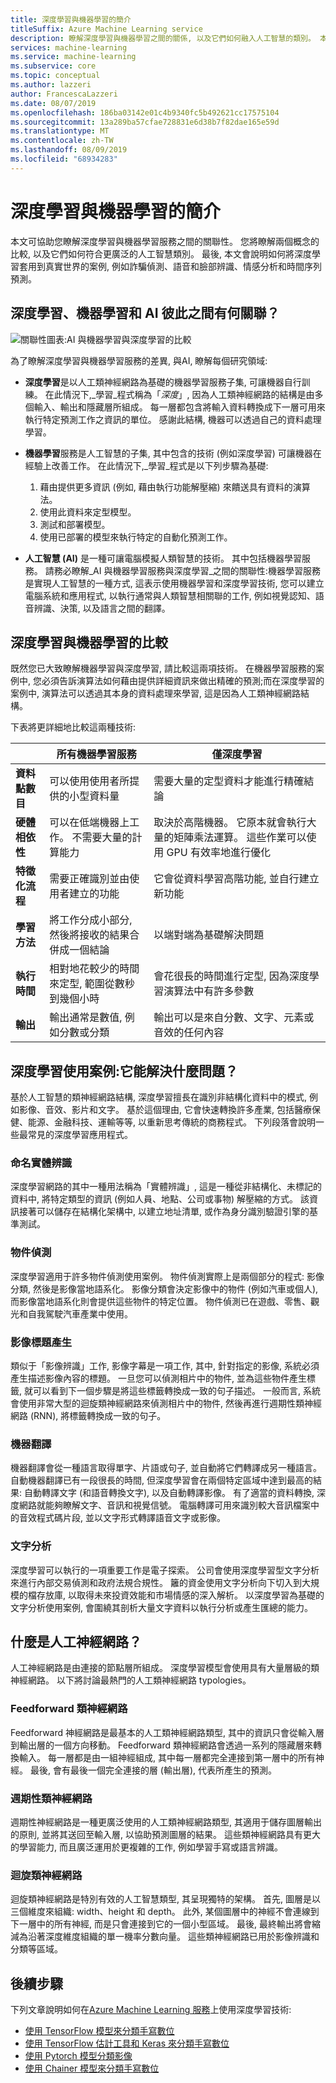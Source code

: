 ```yaml
---
title: 深度學習與機器學習的簡介
titleSuffix: Azure Machine Learning service
description: 瞭解深度學習與機器學習之間的關係, 以及它們如何融入人工智慧的類別。 本文說明深度學習如何解決案例, 例如詐騙偵測、語音和臉部辨識、情感分析, 以及時間序列預測。
services: machine-learning
ms.service: machine-learning
ms.subservice: core
ms.topic: conceptual
ms.author: lazzeri
author: FrancescaLazzeri
ms.date: 08/07/2019
ms.openlocfilehash: 186ba03142e01c4b9340fc5b492621cc17575104
ms.sourcegitcommit: 13a289ba57cfae728831e6d38b7f82dae165e59d
ms.translationtype: MT
ms.contentlocale: zh-TW
ms.lasthandoff: 08/09/2019
ms.locfileid: "68934283"
---
```

# <a name="introduction-to-deep-learning-vs-machine-learning"></a>深度學習與機器學習的簡介

本文可協助您瞭解深度學習與機器學習服務之間的關聯性。 您將瞭解兩個概念的比較, 以及它們如何符合更廣泛的人工智慧類別。 最後, 本文會說明如何將深度學習套用到真實世界的案例, 例如詐騙偵測、語音和臉部辨識、情感分析和時間序列預測。

## <a name="how-do-deep-learning-machine-learning-and-ai-relate-to-one-another"></a>深度學習、機器學習和 AI 彼此之間有何關聯？

![關聯性圖表:AI 與機器學習與深度學習的比較](./media/concept-deep-learning-vs-machine-learning/ai-vs-machine-learning-vs-deep-learning.png)

為了瞭解深度學習與機器學習服務的差異, 與AI, 瞭解每個研究領域:

- **深度學習**是以人工類神經網路為基礎的機器學習服務子集, 可讓機器自行訓練。 在此情況下,_學習_程式稱為「_深度_」, 因為人工類神經網路的結構是由多個輸入、輸出和隱藏層所組成。 每一層都包含將輸入資料轉換成下一層可用來執行特定預測工作之資訊的單位。 感謝此結構, 機器可以透過自己的資料處理學習。

- **機器學習**服務是人工智慧的子集, 其中包含的技術 (例如深度學習) 可讓機器在經驗上改善工作。 在此情況下,_學習_程式是以下列步驟為基礎:

    1. 藉由提供更多資訊 (例如, 藉由執行功能解壓縮) 來饋送具有資料的演算法。
    2. 使用此資料來定型模型。
    3. 測試和部署模型。
    4. 使用已部署的模型來執行特定的自動化預測工作。

- **人工智慧 (AI)** 是一種可讓電腦模擬人類智慧的技術。 其中包括機器學習服務。 請務必瞭解_AI 與機器學習服務與深度學習_之間的關聯性:機器學習服務是實現人工智慧的一種方式, 這表示使用機器學習和深度學習技術, 您可以建立電腦系統和應用程式, 以執行通常與人類智慧相關聯的工作, 例如視覺認知、語音辨識、決策, 以及語言之間的翻譯。

## <a name="comparison-of-deep-learning-vs-machine-learning"></a>深度學習與機器學習的比較

既然您已大致瞭解機器學習與深度學習, 請比較這兩項技術。 在機器學習服務的案例中, 您必須告訴演算法如何藉由提供詳細資訊來做出精確的預測;而在深度學習的案例中, 演算法可以透過其本身的資料處理來學習, 這是因為人工類神經網路結構。

下表將更詳細地比較這兩種技術:

| |所有機器學習服務 |僅深度學習|
|---|---|---|
|  **資料點數目** | 可以使用使用者所提供的小型資料量 | 需要大量的定型資料才能進行精確結論 |
|  **硬體相依性** | 可以在低端機器上工作。 不需要大量的計算能力 | 取決於高階機器。 它原本就會執行大量的矩陣乘法運算。 這些作業可以使用 GPU 有效率地進行優化 |
|  **特徵化流程** | 需要正確識別並由使用者建立的功能 | 它會從資料學習高階功能, 並自行建立新功能 |
|  **學習方法** | 將工作分成小部分, 然後將接收的結果合併成一個結論 | 以端對端為基礎解決問題 |
|  **執行時間** | 相對地花較少的時間來定型, 範圍從數秒到幾個小時 | 會花很長的時間進行定型, 因為深度學習演算法中有許多參數 |
|  **輸出** | 輸出通常是數值, 例如分數或分類 | 輸出可以是來自分數、文字、元素或音效的任何內容 |

## <a name="deep-learning-use-cases-what-problems-does-it-solve"></a>深度學習使用案例:它能解決什麼問題？

基於人工智慧的類神經網路結構, 深度學習擅長在識別非結構化資料中的模式, 例如影像、音效、影片和文字。 基於這個理由, 它會快速轉換許多產業, 包括醫療保健、能源、金融科技、運輸等等, 以重新思考傳統的商務程式。 下列段落會說明一些最常見的深度學習應用程式。

### <a name="named-entity-recognition"></a>命名實體辨識

深度學習網路的其中一種用法稱為「實體辨識」, 這是一種從非結構化、未標記的資料中, 將特定類型的資訊 (例如人員、地點、公司或事物) 解壓縮的方式。 該資訊接著可以儲存在結構化架構中, 以建立地址清單, 或作為身分識別驗證引擎的基準測試。

### <a name="object-detection"></a>物件偵測

深度學習適用于許多物件偵測使用案例。 物件偵測實際上是兩個部分的程式: 影像分類, 然後是影像當地語系化。 影像分類會決定影像中的物件 (例如汽車或個人), 而影像當地語系化則會提供這些物件的特定位置。 物件偵測已在遊戲、零售、觀光和自我駕駛汽車產業中使用。

### <a name="image-caption-generation"></a>影像標題產生

類似于「影像辨識」工作, 影像字幕是一項工作, 其中, 針對指定的影像, 系統必須產生描述影像內容的標題。 一旦您可以偵測相片中的物件, 並為這些物件產生標籤, 就可以看到下一個步驟是將這些標籤轉換成一致的句子描述。 一般而言, 系統會使用非常大型的迴旋類神經網路來偵測相片中的物件, 然後再進行週期性類神經網路 (RNN), 將標籤轉換成一致的句子。

### <a name="machine-translation"></a>機器翻譯

機器翻譯會從一種語言取得單字、片語或句子, 並自動將它們轉譯成另一種語言。 自動機器翻譯已有一段很長的時間, 但深度學習會在兩個特定區域中達到最高的結果: 自動轉譯文字 (和語音轉換文字), 以及自動轉譯影像。 有了適當的資料轉換, 深度網路就能夠瞭解文字、音訊和視覺信號。 電腦轉譯可用來識別較大音訊檔案中的音效程式碼片段, 並以文字形式轉譯語音文字或影像。

### <a name="text-analytics"></a>文字分析

深度學習可以執行的一項重要工作是電子探索。 公司會使用深度學習型文字分析來進行內部交易偵測和政府法規合規性。 籬的資金使用文字分析向下切入到大規模的檔存放庫, 以取得未來投資效能和市場情感的深入解析。 以深度學習為基礎的文字分析使用案例, 會圍繞其剖析大量文字資料以執行分析或產生匯總的能力。

## <a name="what-are-artificial-neural-networks"></a>什麼是人工神經網路？

人工神經網路是由連接的節點層所組成。 深度學習模型會使用具有大量層級的類神經網路。 以下將討論最熱門的人工類神經網路 typologies。

### <a name="feedforward-neural-network"></a>Feedforward 類神經網路

Feedforward 神經網路是最基本的人工類神經網路類型, 其中的資訊只會從輸入層到輸出層的一個方向移動。 Feedforward 類神經網路會透過一系列的隱藏層來轉換輸入。 每一層都是由一組神經組成, 其中每一層都完全連接到第一層中的所有神經。 最後, 會有最後一個完全連接的層 (輸出層), 代表所產生的預測。

### <a name="recurrent-neural-network"></a>週期性類神經網路

週期性神經網路是一種更廣泛使用的人工類神經網路類型, 其適用于儲存圖層輸出的原則, 並將其送回至輸入層, 以協助預測圖層的結果。 這些類神經網路具有更大的學習能力, 而且廣泛運用於更複雜的工作, 例如學習手寫或語言辨識。

### <a name="convolutional-neural-networks"></a>迴旋類神經網路

迴旋類神經網路是特別有效的人工智慧類型, 其呈現獨特的架構。 首先, 圖層是以三個維度來組織: width、height 和 depth。 此外, 某個圖層中的神經不會連線到下一層中的所有神經, 而是只會連接到它的一個小型區域。 最後, 最終輸出將會縮減為沿著深度維度組織的單一機率分數向量。 這些類神經網路已用於影像辨識和分類等區域。

## <a name="next-steps"></a>後續步驟

下列文章說明如何在[Azure Machine Learning 服務](/azure/machine-learning/service/)上使用深度學習技術:

- [使用 TensorFlow 模型來分類手寫數位](how-to-train-tensorflow.md)
- [使用 TensorFlow 估計工具和 Keras 來分類手寫數位](how-to-train-keras.md)
- [使用 Pytorch 模型分類影像](how-to-train-pytorch.md)
- [使用 Chainer 模型來分類手寫數位](how-to-train-pytorch.md)
